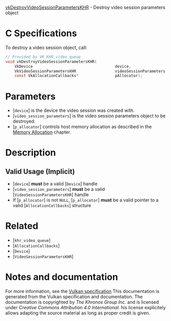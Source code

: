 [vkDestroyVideoSessionParametersKHR](https://www.khronos.org/registry/vulkan/specs/1.3-extensions/man/html/vkDestroyVideoSessionParametersKHR.html) - Destroy video session parameters object

# C Specifications
To destroy a video session object, call:
```c
// Provided by VK_KHR_video_queue
void vkDestroyVideoSessionParametersKHR(
    VkDevice                                    device,
    VkVideoSessionParametersKHR                 videoSessionParameters,
    const VkAllocationCallbacks*                pAllocator);
```

# Parameters
- [`device`] is the device the video session was created with.
- [`video_session_parameters`] is the video session parameters object to be destroyed.
- [`p_allocator`] controls host memory allocation as described in the [Memory Allocation](https://www.khronos.org/registry/vulkan/specs/1.3-extensions/html/vkspec.html#memory-allocation) chapter.

# Description
## Valid Usage (Implicit)
-  [`device`] **must**  be a valid [`Device`] handle
-  [`video_session_parameters`] **must**  be a valid [`VideoSessionParametersKHR`] handle
-    If [`p_allocator`] is not `NULL`, [`p_allocator`] **must**  be a valid pointer to a valid [`AllocationCallbacks`] structure

# Related
- [`khr_video_queue`]
- [`AllocationCallbacks`]
- [`Device`]
- [`VideoSessionParametersKHR`]

# Notes and documentation
For more information, see the [Vulkan specification](https://www.khronos.org/registry/vulkan/specs/1.3-extensions/html/vkspec.html)
This documentation is generated from the Vulkan specification and documentation.
The documentation is copyrighted by *The Khronos Group Inc.* and is licensed under *Creative Commons Attribution 4.0 International*.
his license explicitely allows adapting the source material as long as proper credit is given.
        